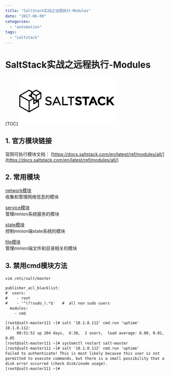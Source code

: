 ```yaml
---
title: "SaltStack实战之远程执行-Modules"
date: "2017-06-09"
categories: 
  - "automation"
tags: 
  - "saltstack"
---
```


# SaltStack实战之远程执行-Modules

\[TOC\] ![](images/saltstack_logo-300x154.png)

## 1\. 官方模块链接

官网可执行模块文档： [https://docs.saltstack.com/en/latest/ref/modules/all/](https://docs.saltstack.com/en/latest/ref/modules/all/)

## 2\. 常用模块

[network模块](https://docs.saltstack.com/en/latest/ref/modules/all/salt.modules.network.html)  
收集和管理网络信息的模块

[service模块](https://docs.saltstack.com/en/latest/ref/modules/all/salt.modules.service.html)  
管理minion系统服务的模块

[state模块](https://docs.saltstack.com/en/latest/ref/modules/all/salt.modules.state.html)  
控制minion端state系统的模块

[file模块](https://docs.saltstack.com/en/latest/ref/modules/all/salt.modules.file.html)  
管理minion端文件和目录相关的模块

## 3\. 禁用cmd模块方法

`vim /etc/salt/master`

```
publisher_acl_blacklist:
#  users:
#    - root
#    - '^(?!sudo_).*$'   #  all non sudo users
  modules:
    - cmd
```

```
[root@salt-master111 ~]# salt '10.1.0.112' cmd.run 'uptime'
10.1.0.112:
     00:51:52 up 204 days,  6:38,  2 users,  load average: 0.00, 0.01, 0.05
[root@salt-master111 ~]# systemctl restart salt-master
[root@salt-master111 ~]# salt '10.1.0.112' cmd.run 'uptime'
Failed to authenticate! This is most likely because this user is not permitted to execute commands, but there is a small possibility that a disk error occurred (check disk/inode usage).
[root@salt-master111 ~]# 
```
